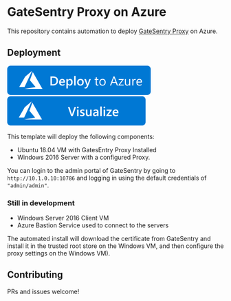 # GateSentry Proxy on Azure

This repository contains automation to deploy [GateSentry Proxy](https://gatesentryfilter.abdullahirfan.com/) on Azure.

## Deployment

[//]: # (The short URLs below are to show impact of this solution by tracking number of deployments. You can use the direct link if you wish - https://portal.azure.com/#create/Microsoft.Template/uri/https%3A%2F%2Fraw.githubusercontent.com%2Fmatthansen0%2Fazure-gatesentry-proxy%2Fmain%2Finstall%2Fazuredeploy.json)

[![Deploy To Azure](https://raw.githubusercontent.com/Azure/azure-quickstart-templates/master/1-CONTRIBUTION-GUIDE/images/deploytoazure.svg?sanitize=true)](https://portal.azure.com/#create/Microsoft.Template/uri/https%3A%2F%2Fraw.githubusercontent.com%2Fmatthansen0%2Fazure-gatesentry-proxy%2Fmain%2Finstall%2Fazuredeploy.json)
[![Visualize](https://raw.githubusercontent.com/Azure/azure-quickstart-templates/master/1-CONTRIBUTION-GUIDE/images/visualizebutton.svg?sanitize=true)](http://armviz.io/#/?load=https%3A%2F%2Fraw.githubusercontent.com%2Fmatthansen0%2Fazure-gatesentry-proxy%2Fmain%2Finstall%2Fazuredeploy.json)

This template will deploy the following components:

- Ubuntu 18.04 VM with GatesEntry Proxy Installed
- Windows 2016 Server with a configured Proxy.

You can login to the admin portal of GateSentry by going to ``http://10.1.0.10:10786`` and logging in using the default credentials of ``"admin/admin"``.

### Still in development

- Windows Server 2016 Client VM
- Azure Bastion Service used to connect to the servers

The automated install will download the certificate from GateSentry and install it in the trusted root store on the Windows VM, and then configure the proxy settings on the Windows VM).

## Contributing

PRs and issues welcome!
